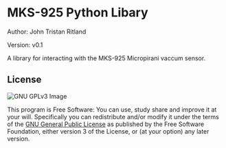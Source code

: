# MKS-925 Python Libary
Author: John Tristan Ritland

Version: v0.1

A library for interacting with the MKS-925 Micropirani vaccum sensor.

## License
![GNU GPLv3 Image](https://www.gnu.org/graphics/gplv3-127x51.png)

This program is Free Software: You can use, study share and improve it at your
will. Specifically you can redistribute and/or modify it under the terms of the
[GNU General Public License](https://www.gnu.org/licenses/gpl.html) as
published by the Free Software Foundation, either version 3 of the License, or
(at your option) any later version.
